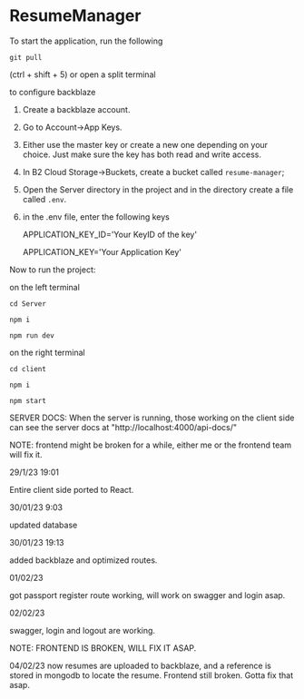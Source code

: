 # ResumeManager

To start the application, run the following

`git pull`

(ctrl + shift + 5) or open a split terminal


to configure backblaze
1. Create a backblaze account.
2. Go to Account->App Keys.
3. Either use the master key or create a new one depending on your choice. Just make sure the key has both read and write access.
4. In B2 Cloud Storage->Buckets, create a bucket called `resume-manager`;
5. Open the Server directory in the project and in the directory create a file called `.env`.
6. in the .env file, enter the following keys

    APPLICATION_KEY_ID='Your KeyID of the key'
    
    APPLICATION_KEY='Your Application Key'

Now to run the project:


on the left terminal

`cd Server`

`npm i`

`npm run dev`


on the right terminal

`cd client`

`npm i`

`npm start`

SERVER DOCS: When the server is running, those working on the client side can see the server docs at "http://localhost:4000/api-docs/"


NOTE: frontend might be broken for a while, either me or the frontend team will fix it.

29/1/23 19:01

Entire client side ported to React.


30/01/23 9:03

updated database

30/01/23 19:13

added backblaze and optimized routes.

01/02/23

got passport register route working, will work on swagger and login asap.

02/02/23

swagger, login and logout are working. 

NOTE: FRONTEND IS BROKEN, WILL FIX IT ASAP.

04/02/23 
now resumes are uploaded to backblaze, and a reference is stored in mongodb to locate the resume.
Frontend still broken. Gotta fix that asap.
